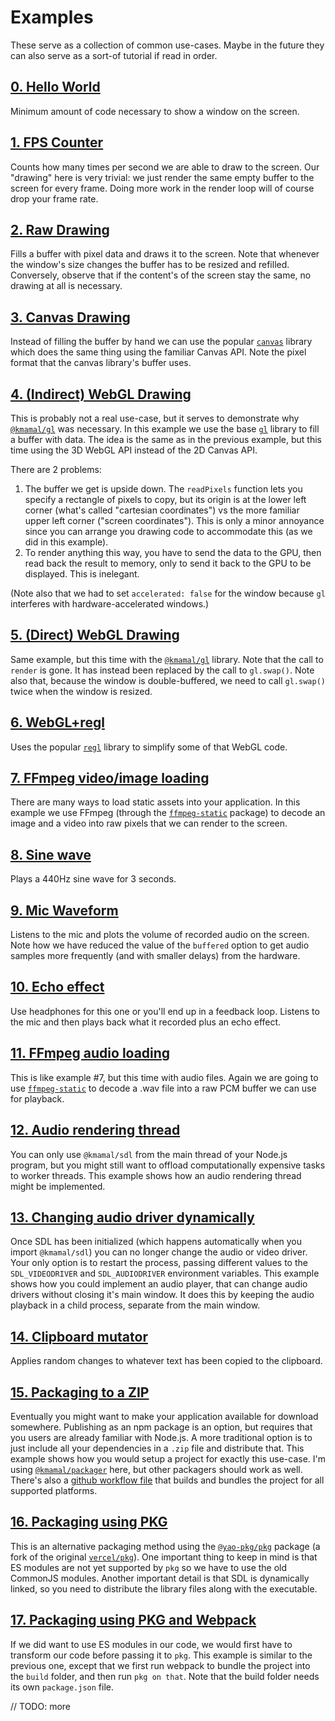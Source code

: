 # Examples

These serve as a collection of common use-cases.
Maybe in the future they can also serve as a sort-of tutorial if read in order.

## [0. Hello World](https://github.com/kmamal/node-sdl/tree/master/examples/00-hello-world)

Minimum amount of code necessary to show a window on the screen.

## [1. FPS Counter](https://github.com/kmamal/node-sdl/tree/master/examples/01-fps-counter)

Counts how many times per second we are able to draw to the screen. Our "drawing" here is very trivial: we just render the same empty buffer to the screen for every frame. Doing more work in the render loop will of course drop your frame rate.

## [2. Raw Drawing](https://github.com/kmamal/node-sdl/tree/master/examples/02-raw-drawing)

Fills a buffer with pixel data and draws it to the screen. Note that whenever the window's size changes the buffer has to be resized and refilled. Conversely, observe that if the content's of the screen stay the same, no drawing at all is necessary.

## [3. Canvas Drawing](https://github.com/kmamal/node-sdl/tree/master/examples/03-canvas-drawing)

Instead of filling the buffer by hand we can use the popular [`canvas`](https://www.npmjs.com/package/canvas) library which does the same thing using the familiar Canvas API. Note the pixel format that the canvas library's buffer uses.

## [4. (Indirect) WebGL Drawing](https://github.com/kmamal/node-sdl/tree/master/examples/04-indirect-webgl-drawing)

This is probably not a real use-case, but it serves to demonstrate why [`@kmamal/gl`](https://github.com/kmamal/headless-gl#readme) was necessary. In this example we use the base [`gl`](https://github.com/stackgl/headless-gl#readme) library to fill a buffer with data. The idea is the same as in the previous example, but this time using the 3D WebGL API instead of the 2D Canvas API.

There are 2 problems:
1. The buffer we get is upside down. The `readPixels` function lets you specify a rectangle of pixels to copy, but its origin is at the lower left corner (what's called "cartesian coordinates") vs the more familiar upper left corner ("screen coordinates"). This is only a minor annoyance since you can arrange you drawing code to accommodate this (as we did in this example).
1. To render anything this way, you have to send the data to the GPU, then read back the result to memory, only to send it back to the GPU to be displayed. This is inelegant.

(Note also that we had to set `accelerated: false` for the window because `gl` interferes with hardware-accelerated windows.)

## [5. (Direct) WebGL Drawing](https://github.com/kmamal/node-sdl/tree/master/examples/05-webgl-drawing)

Same example, but this time with the [`@kmamal/gl`](https://github.com/kmamal/headless-gl#readme) library. Note that the call to `render` is gone. It has instead been replaced by the call to `gl.swap()`. Note also that, because the window is double-buffered, we need to call `gl.swap()` twice when the window is resized.

## [6. WebGL+regl](https://github.com/kmamal/node-sdl/tree/master/examples/06-webgl-regl)

Uses the popular [`regl`](https://www.npmjs.com/package/regl) library to simplify some of that WebGL code.

## [7. FFmpeg video/image loading](https://github.com/kmamal/node-sdl/tree/master/examples/07-ffmpeg)

There are many ways to load static assets into your application. In this example we use FFmpeg (through the [`ffmpeg-static`](https://www.npmjs.com/package/ffmpeg-static) package) to decode an image and a video into raw pixels that we can render to the screen.

## [8. Sine wave](https://github.com/kmamal/node-sdl/tree/master/examples/08-sine-wave)

Plays a 440Hz sine wave for 3 seconds.

## [9. Mic Waveform](https://github.com/kmamal/node-sdl/tree/master/examples/09-mic-waveform)

Listens to the mic and plots the volume of recorded audio on the screen. Note how we have reduced the value of the `buffered` option to get audio samples more frequently (and with smaller delays) from the hardware.

## [10. Echo effect](https://github.com/kmamal/node-sdl/tree/master/examples/10-echo)

Use headphones for this one or you'll end up in a feedback loop. Listens to the mic and then plays back what it recorded plus an echo effect.

## [11. FFmpeg audio loading](https://github.com/kmamal/node-sdl/tree/master/examples/11-ffmpeg-audio)

This is like example #7, but this time with audio files. Again we are going to use [`ffmpeg-static`](https://www.npmjs.com/package/ffmpeg-static) to decode a .wav file into a raw PCM buffer we can use for playback.

## [12. Audio rendering thread](https://github.com/kmamal/node-sdl/tree/master/examples/12-audio-thread)

You can only use `@kmamal/sdl` from the main thread of your Node.js program, but you might still want to offload computationally expensive tasks to worker threads. This example shows how an audio rendering thread might be implemented.

## [13. Changing audio driver dynamically](https://github.com/kmamal/node-sdl/tree/master/examples/13-audio-driver)
Once SDL has been initialized (which happens automatically when you import `@kmamal/sdl`) you can no longer change the audio or video driver.
Your only option is to restart the process, passing different values to the `SDL_VIDEODRIVER` and `SDL_AUDIODRIVER` environment variables.
This example shows how you could implement an audio player, that can change audio drivers without closing it's main window.
It does this by keeping the audio playback in a child process, separate from the main window.

## [14. Clipboard mutator](https://github.com/kmamal/node-sdl/tree/master/examples/14-clipboard-mutator)

Applies random changes to whatever text has been copied to the clipboard.

## [15. Packaging to a ZIP](https://github.com/kmamal/node-sdl/tree/master/examples/15-packaging)

Eventually you might want to make your application available for download somewhere. Publishing as an npm package is an option, but requires that you users are already familiar with Node.js. A more traditional option is to just include all your dependencies in a `.zip` file and distribute that. This example shows how you would setup a project for exactly this use-case. I'm using [`@kmamal/packager`](https://github.com/kmamal/packager#readme) here, but other packagers should work as well. There's also a [github workflow file](https://github.com/kmamal/node-sdl/tree/master/examples/15-packaging/.github/workflows/build.yml) that builds and bundles the project for all supported platforms.

## [16. Packaging using PKG](https://github.com/kmamal/node-sdl/tree/master/examples/16-pkg)

This is an alternative packaging method using the [`@yao-pkg/pkg`](https://www.npmjs.com/package/@yao-pkg/pkg) package (a fork of the original [`vercel/pkg`](https://github.com/vercel/pkg)). One important thing to keep in mind is that ES modules are not yet supported by `pkg` so we have to use the old CommonJS modules. Another important detail is that SDL is dynamically linked, so you need to distribute the library files along with the executable.

## [17. Packaging using PKG and Webpack](https://github.com/kmamal/node-sdl/tree/master/examples/17-pkg-webpack)

If we did want to use ES modules in our code, we would first have to transform our code before passing it to `pkg`. This example is similar to the previous one, except that we first run webpack to bundle the project into the `build` folder, and then run `pkg on that`. Note that the build folder needs its own `package.json` file.


// TODO: more
